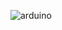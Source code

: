 ![arduino](https://github.com/ArtiomBoo/Arduino_HexaLeaf/blob/master/images/Screenshot_20190619-161633_arduino2.jpg)
